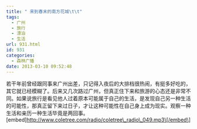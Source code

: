 ```yaml
---
title: " 来到春末的南方花城\t\t"
tags:
  - 广州
  - 旅行
  - 漂泊
  - 生活
url: 931.html
id: 931
categories:
  - 森林广播
date: 2013-03-10 09:52:48
---
```


若干年前曾经跟同事来广州出差，只记得入夜后的大排档很热闹，有挺多好吃的，其它就已经模糊了。后来又几次路过广州，但真正住下来和旅游的心态还是非常不同。如果说旅行是看见他人过着原本可能属于自己的生活，是发现自己另一种生活的可能性，那真正留下来过日子，才让这种可能性在自己身上成为现实。观察一种生活和亲历一种生活毕竟是两回事。   \[embed\]http://www.coletree.com/radio/coletree\_radio\_049.mp3\[/embed\]
